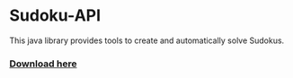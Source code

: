 # Sudoku-API

This java library provides tools to create and automatically solve Sudokus.
### [Download here](https://github.com/Brainterminator/Sudoku-API/releases/download/1.0/Sudoku-API.jar)
